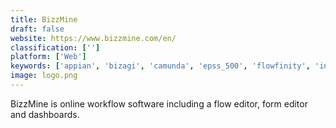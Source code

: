 ```yaml
---
title: BizzMine
draft: false 
website: https://www.bizzmine.com/en/
classification: ['']
platform: ['Web']
keywords: ['appian', 'bizagi', 'camunda', 'epss_500', 'flowfinity', 'intalio', 'intellect', 'k2', 'scoop_solar', 'thinksmart', 'ultimus_bpm', 'vistex', 'x4_suite']
image: logo.png
---
```

BizzMine is online workflow software including a flow editor, form editor and dashboards.